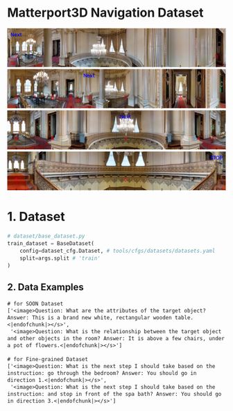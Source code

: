 # Matterport3D Navigation Dataset

![Node1](./tests/imgs/1.png)
![Node2](./tests/imgs/2.png)
![Node3](./tests/imgs/3.png)
![Node4](./tests/imgs/4.png)

# 1. Dataset
```python
# dataset/base_dataset.py
train_dataset = BaseDataset(
    config=dataset_cfg.Dataset, # tools/cfgs/datasets/datasets.yaml
    split=args.split # 'train'
)
```

## 2. Data Examples
```shell
# for SOON Dataset
['<image>Question: What are the attributes of the target object? Answer: This is a brand new white, rectangular wooden table.<|endofchunk|></s>',
 '<image>Question: What is the relationship between the target object and other objects in the room? Answer: It is above a few chairs, under a pot of flowers.<|endofchunk|></s>']

# for Fine-grained Dataset
['<image>Question: What is the next step I should take based on the instruction: go through the bedroom? Answer: You should go in direction 1.<|endofchunk|></s>',
 '<image>Question: What is the next step I should take based on the instruction: and stop in front of the spa bath? Answer: You should go in direction 3.<|endofchunk|></s>']

```
